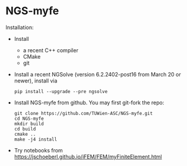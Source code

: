 # NGS-myfe


Installation:

* Install
   - a recent C++ compiler
   - CMake
   - git

* Install a recent NGSolve (version 6.2.2402-post16 from March 20 or newer), install via
    
      pip install --upgrade --pre ngsolve  

* Install NGS-myfe from github. You may first git-fork the repo:

      git clone https://github.com/TUWien-ASC/NGS-myfe.git
      cd NGS-myfe
      mkdir build
      cd build
      cmake ..
      make -j4 install

* Try notebooks from https://jschoeberl.github.io/iFEM/FEM/myFiniteElement.html

